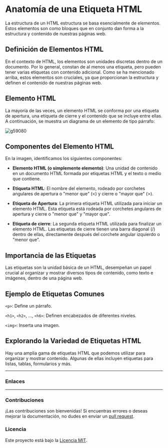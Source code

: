 # Anatomía de una Etiqueta HTML

La estructura de un HTML estructura se basa esencialmente de elementos. Estos elementos son como bloques que en conjunto dan forma a la estructura y contenido de nuestras páginas web.

## Definición de Elementos HTML

En el contexto de HTML, los elementos son unidades discretas dentro de un documento. Por lo general, constan de al menos una etiqueta, pero pueden tener varias etiquetas con contenido adicional. Como se ha mencionado arriba, estos elementos son cruciales, ya que proporcionan la estructura y definen el contenido de nuestras páginas web.


## Elemento HTML

La mayoría de las veces, un elemento HTML se conforma por una etiqueta de apertura, una etiqueta de cierre y el contenido que se incluye entre ellas. A continuación, se muestra un diagrama de un elemento de tipo párrafo:



![g59080](https://github.com/Isisgldev/Apuntes-HTML/assets/43893808/db768d14-9ebd-486e-854e-16169a108ac0)



## Componentes del Elemento HTML

En la imagen, identificamos los siguientes componentes:

- **Elemento HTML (o simplemente elemento)**: Una unidad de contenido en un documento HTML formada por etiquetas HTML y el texto o medio que contiene.

- **Etiqueta HTML**: El nombre del elemento, rodeado por corchetes angulares de apertura o "menor que" (<) y cierre o "mayor que" (>).

- **Etiqueta de Apertura**: La primera etiqueta HTML utilizada para iniciar un elemento HTML. Esta etiqueta está rodeada por corchetes angulares de apertura y cierre o "menor que" y "mayor que".

- **Etiqueta de cierre**: La segunda etiqueta HTML utilizada para finalizar un elemento HTML. Las etiquetas de cierre tienen una barra diagonal (/) dentro de ellas, directamente después del corchete angular izquierdo o "menor que".



## Importancia de las Etiquetas

Las etiquetas son la unidad básica de un HTML, desempeñan un papel crucial al organizar y mostrar diversos tipos de contenido, como texto e imágenes, dentro de una página web.



## Ejemplo de Etiquetas Comunes

```<p>```: Define un párrafo.

```<h1>```, ```<h2>```, ..., ```<h6>```: Definen encabezados de diferentes niveles.

```<img>```: Inserta una imagen.


## Explorando la Variedad de Etiquetas HTML

Hay una amplia gama de etiquetas HTML que podemos utilizar para organizar y mostrar contenido. Algunas de ellas incluyen etiquetas para listas, tablas, formularios y más.

***
### Enlaces



***

### Contribuciones

¡Las contribuciones son bienvenidas! Si encuentras errores o deseas mejorar la documentación, no dudes en enviar un [pull request](https://github.com/Isisgldev/Apuntes-HTML/pulls).

### Licencia

Este proyecto está bajo la [Licencia MIT](https://es.wikipedia.org/wiki/Licencia_MIT).
